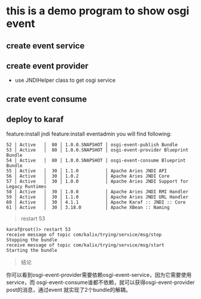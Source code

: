 # this is a demo program to show osgi event
## create event service
## create event provider
* use JNDIHelper class to get osgi service
## crate event consume

## deploy to karaf 
feature:install jndi
feature:install eventadmin
you will find following:

```batch
52 │ Active   │  80 │ 1.0.0.SNAPSHOT │ osgi-event-publish Bundle
53 │ Active   │  80 │ 1.0.0.SNAPSHOT │ osgi-event-provider Blueprint Bundle
54 │ Active   │  80 │ 1.0.0.SNAPSHOT │ osgi-event-consume Blueprint Bundle
55 │ Active   │  30 │ 1.1.0          │ Apache Aries JNDI API
56 │ Active   │  30 │ 1.0.2          │ Apache Aries JNDI Core
57 │ Active   │  30 │ 1.0.0          │ Apache Aries JNDI Support for Legacy Runtimes
58 │ Active   │  30 │ 1.0.0          │ Apache Aries JNDI RMI Handler
59 │ Active   │  30 │ 1.1.0          │ Apache Aries JNDI URL Handler
60 │ Active   │  30 │ 4.1.1          │ Apache Karaf :: JNDI :: Core
61 │ Active   │  30 │ 3.18.0         │ Apache XBean :: Naming
```

> restart 53

```batch
karaf@root()> restart 53
receive message of topic com/kalix/trying/service/msg/stop
Stopping the bundle
receive message of topic com/kalix/trying/service/msg/start
Starting the bundle
```

> 结论

你可以看到osgi-event-provider需要依赖osgi-event-service，因为它需要使用service，而
osgi-event-consume谁都不依赖，就可以获得osgi-event-provider post的消息，通过event
就实现了2个bundle的解耦。
